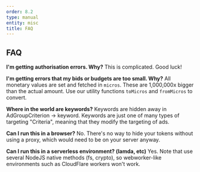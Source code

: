 ```yaml
---
order: 8.2
type: manual
entity: misc
title: FAQ
---
```


## FAQ

**I'm getting authorisation errors. Why?**
This is complicated. Good luck!

**I'm getting errors that my bids or budgets are too small. Why?**
All monetary values are set and fetched in `micros`. These are 1,000,000x bigger than the actual amount. Use our utility functions `toMicros` and `fromMicros` to convert.

**Where in the world are keywords?**
Keywords are hidden away in AdGroupCriterion -> keyword. Keywords are just one of many types of targeting "Criteria", meaning that they modify the targeting of ads.

**Can I run this in a browser?**
No. There's no way to hide your tokens without using a proxy, which would need to be on your server anyway.

**Can I run this in a serverless environment? (lamda, etc)**
Yes. Note that use several NodeJS native methods (fs, crypto), so webworker-like environments such as CloudFlare workers won't work.
